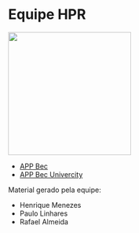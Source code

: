# Equipe HPR

<p align="left">
  <img src="https://github.com/RafaelBarbosatec/equipe_HPR_hackathon/blob/master/img_maratona.png" width="250"/>
</p>

- [APP Bec](https://github.com/RafaelBarbosatec/hackathon_bec) 
- [APP Bec Univercity](https://github.com/PauloLinhares09/BecUniversity)

Material gerado pela equipe:

- Henrique Menezes
- Paulo Linhares
- Rafael Almeida

